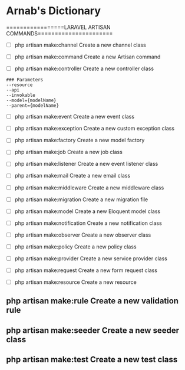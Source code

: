 # Arnab's Dictionary

=================LARAVEL ARTISAN COMMANDS======================

- [ ] php artisan make:channel         Create a new channel class

- [ ] php artisan make:command         Create a new Artisan command

- [ ] php artisan make:controller      Create a new controller class
```
### Parameters
--resource
--api
--invokable
--model={modelName}
--parent={modelName}
```
- [ ] php artisan make:event           Create a new event class

- [ ] php artisan make:exception       Create a new custom exception class

- [ ] php artisan make:factory         Create a new model factory

- [ ] php artisan make:job             Create a new job class

- [ ] php artisan make:listener        Create a new event listener class

- [ ] php artisan make:mail            Create a new email class

- [ ] php artisan make:middleware      Create a new middleware class

- [ ] php artisan make:migration       Create a new migration file

- [ ] php artisan make:model           Create a new Eloquent model class

- [ ] php artisan make:notification    Create a new notification class

- [ ] php artisan make:observer        Create a new observer class

- [ ] php artisan make:policy          Create a new policy class

- [ ] php artisan make:provider        Create a new service provider class

- [ ] php artisan make:request         Create a new form request class

- [ ] php artisan make:resource        Create a new resource

## php artisan make:rule            Create a new validation rule

## php artisan make:seeder          Create a new seeder class

## php artisan make:test            Create a new test class

